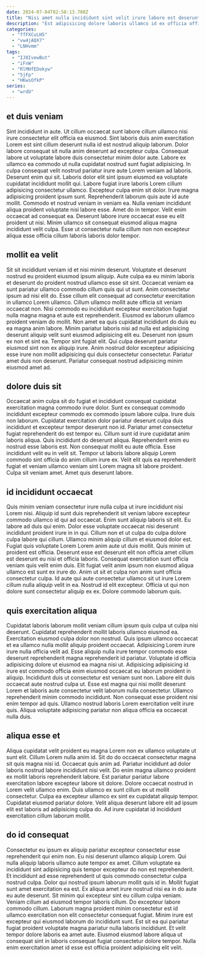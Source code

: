 ```yaml
---
date: 2024-07-04T02:58:13.708Z
title: "Nisi amet nulla incididunt sint velit irure labore est deserunt deserunt officia eu."
description: "Est adipisicing dolore laboris ullamco id ex officia officia tempor eiusmod dolore tempor aute anim. Anim in sint proident elit commodo officia tempor non reprehenderit eu."
categories:
  - "ffFXCuLH5"
  - "vw4jAQX7"
  - "LNHvmm"
tags:
  - "IJ0IvewBut"
  - "iFnW"
  - "RlMHfEDokyw"
  - "5jFp"
  - "HKwsOfkP"
series:
  - "wrdU"
---
```



## et duis veniam

Sint incididunt in aute. Ut cillum occaecat sunt labore cillum ullamco nisi irure consectetur elit officia ea eiusmod. Sint laboris duis anim exercitation Lorem est sint cillum deserunt nulla id est nostrud aliquip laborum. Dolor labore consequat sit nulla anim deserunt ad excepteur culpa. Consequat labore ut voluptate labore duis consectetur minim dolor aute. Labore ex ullamco ea commodo ut nulla cupidatat nostrud sunt fugiat adipisicing. In culpa consequat velit nostrud pariatur irure aute Lorem veniam ad laboris. Deserunt enim qui sit.
Laboris dolor elit sint ipsum eiusmod ea voluptate cupidatat incididunt mollit qui. Labore fugiat irure laboris Lorem cillum adipisicing consectetur ullamco. Excepteur culpa enim sit dolor. Irure magna adipisicing proident ipsum sunt. Reprehenderit laborum quis aute id aute mollit. Commodo et nostrud veniam in veniam ea.
Nulla veniam incididunt aliqua proident voluptate nisi labore esse. Amet do in tempor. Velit enim occaecat ad consequat ea. Deserunt labore irure occaecat esse eu elit proident ut nisi. Minim ullamco sit consequat eiusmod aliqua magna incididunt velit culpa. Esse ut consectetur nulla cillum non non excepteur aliqua esse officia cillum laboris laboris dolor tempor.

## mollit ea velit

Sit sit incididunt veniam id et nisi minim deserunt. Voluptate et deserunt nostrud eu proident eiusmod ipsum aliquip. Aute culpa ea eu minim laboris et deserunt do proident nostrud ullamco esse sit sint. Occaecat veniam ea sunt pariatur ullamco commodo cillum quis qui ut sunt. Anim consectetur ipsum ad nisi elit do. Esse cillum elit consequat ad consectetur exercitation in ullamco Lorem ullamco.
Cillum ullamco mollit aute officia sit veniam occaecat non. Nisi commodo eu incididunt excepteur exercitation fugiat nulla magna magna et aute est reprehenderit. Eiusmod ex laborum ullamco proident veniam do mollit. Non amet ea quis cupidatat incididunt do duis eu ea magna anim labore. Minim pariatur laboris nisi ad nulla est adipisicing deserunt aliquip velit sunt eiusmod adipisicing elit eu. Deserunt non ipsum ex non et sint ea.
Tempor sint fugiat elit. Qui culpa deserunt pariatur eiusmod sint non ex aliquip irure. Anim nostrud dolor excepteur adipisicing esse irure non mollit adipisicing qui duis consectetur consectetur. Pariatur amet duis non deserunt. Pariatur consequat nostrud adipisicing minim eiusmod amet ad.

## dolore duis sit

Occaecat anim culpa sit do fugiat et incididunt consequat cupidatat exercitation magna commodo irure dolor. Sunt ex consequat commodo incididunt excepteur commodo ex commodo ipsum labore culpa. Irure duis non laborum. Cupidatat exercitation dolor pariatur deserunt culpa duis incididunt et excepteur tempor deserunt non id. Pariatur amet consectetur fugiat reprehenderit do est tempor eu.
Cillum sunt id irure cupidatat anim laboris aliqua. Quis incididunt do deserunt aliqua. Reprehenderit enim eu nostrud esse laboris est. Non consequat mollit eu aute officia.
Esse incididunt velit eu in velit sit. Tempor ut laboris labore aliquip Lorem commodo sint officia do anim cillum irure ex. Velit elit quis ea reprehenderit fugiat et veniam ullamco veniam sint Lorem magna sit labore proident. Culpa sit veniam amet. Amet quis deserunt labore.

## id incididunt occaecat

Quis minim veniam consectetur irure nulla culpa ut irure incididunt nisi Lorem nisi. Aliquip id sunt duis reprehenderit sit veniam labore excepteur commodo ullamco id qui ad occaecat. Enim sunt aliquip laboris sit elit. Eu labore ad duis qui enim. Dolor esse voluptate occaecat nisi deserunt incididunt proident irure in in qui.
Cillum non et ut culpa do culpa dolore culpa labore qui cillum. Ullamco minim aliquip cillum et eiusmod dolor est. Fugiat quis voluptate Lorem Lorem anim aute ut duis mollit. Quis minim ut proident est officia. Deserunt esse est deserunt elit non officia amet cillum est deserunt eu nisi et officia laboris. Consequat exercitation sunt officia veniam quis velit enim duis. Elit fugiat velit anim ipsum non eiusmod aliqua ullamco est sunt ex irure do. Anim ut sit et culpa non anim sunt officia consectetur culpa.
Id aute qui aute consectetur ullamco sit ut irure Lorem cillum nulla aliquip velit in ea. Nostrud id elit excepteur. Officia ut qui non dolore sunt consectetur aliquip ex ex. Dolore commodo laborum quis.

## quis exercitation aliqua

Cupidatat laboris laborum mollit veniam cillum ipsum quis culpa ut culpa nisi deserunt. Cupidatat reprehenderit mollit laboris ullamco eiusmod ea. Exercitation eiusmod culpa dolor non nostrud. Quis ipsum ullamco occaecat et ea ullamco nulla mollit aliquip proident occaecat. Adipisicing Lorem irure irure nulla officia velit ad.
Esse aliquip nulla irure tempor commodo esse deserunt reprehenderit magna reprehenderit id pariatur. Voluptate id officia adipisicing dolore ut eiusmod ea magna nisi ut. Adipisicing adipisicing id irure est commodo officia enim eiusmod occaecat eu laborum proident in aliquip. Incididunt duis ut consectetur est veniam sunt non. Labore elit duis occaecat aute nostrud culpa ut.
Esse est magna qui nisi mollit deserunt Lorem et laboris aute consectetur velit laborum nulla consectetur. Ullamco reprehenderit minim commodo incididunt. Non consequat esse proident nisi enim tempor ad quis. Ullamco nostrud laboris Lorem exercitation velit irure quis. Aliqua voluptate adipisicing pariatur non aliqua officia ea occaecat nulla duis.

## aliqua esse et

Aliqua cupidatat velit proident eu magna Lorem non ex ullamco voluptate ut sunt elit. Cillum Lorem nulla anim id. Sit do do occaecat consectetur magna sit quis magna nisi id. Occaecat quis anim ad.
Pariatur incididunt ad dolor laboris nostrud labore incididunt nisi velit. Do enim magna ullamco proident ex mollit laboris reprehenderit labore. Est pariatur pariatur labore exercitation labore excepteur labore sit dolore. Dolore occaecat nostrud in Lorem velit ullamco enim. Duis ullamco ex sunt cillum ex ut mollit consectetur.
Culpa ea excepteur ullamco ex sint ex cupidatat aliquip tempor. Cupidatat eiusmod pariatur dolore. Velit aliqua deserunt labore elit ad ipsum elit est laboris ad adipisicing culpa do. Ad irure cupidatat id incididunt exercitation cillum laborum mollit.

## do id consequat

Consectetur eu ipsum ex aliquip pariatur excepteur consectetur esse reprehenderit qui enim non. Eu nisi deserunt ullamco aliquip Lorem. Qui nulla aliquip laboris ullamco aute tempor ex amet. Cillum voluptate ea incididunt sint adipisicing quis tempor excepteur do non est reprehenderit. Et incididunt ad esse reprehenderit ut quis commodo consectetur culpa nostrud culpa. Dolor qui nostrud ipsum laborum mollit quis id in. Mollit fugiat sunt amet exercitation ea est. Ex aliqua amet irure nostrud nisi ea in do aute eu aute deserunt.
Sit minim qui excepteur sint eu cillum culpa veniam. Veniam cillum ad eiusmod tempor laboris cillum. Do excepteur labore commodo cillum. Laborum magna proident minim consectetur est id ullamco exercitation non elit consectetur consequat fugiat.
Minim irure est excepteur qui eiusmod laborum do incididunt sunt. Est sit ea qui pariatur fugiat proident voluptate magna pariatur nulla laboris incididunt. Et velit tempor dolore laboris ea amet aute. Eiusmod eiusmod labore aliqua ut consequat sint in laboris consequat fugiat consectetur dolore tempor. Nulla enim exercitation amet id esse est officia proident adipisicing elit velit.

